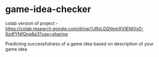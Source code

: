 # game-idea-checker

colab version of project - https://colab.research.google.com/drive/1JRsLGQVemXVtENIVx0-9zdfYNfQnq8a3?usp=sharing

Predicting successfulness of a game idea based on description of your game idea
